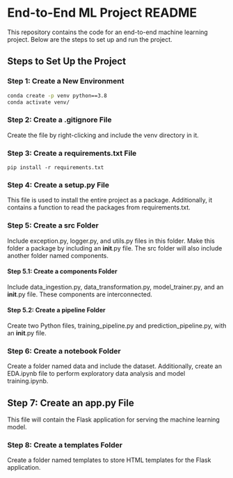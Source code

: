 # End-to-End ML Project README

This repository contains the code for an end-to-end machine learning project. Below are the steps to set up and run the project.

## Steps to Set Up the Project

### Step 1: Create a New Environment

```bash
conda create -p venv python==3.8
conda activate venv/
```


### Step 2: Create a .gitignore File
Create the file by right-clicking and include the venv directory in it.


### Step 3: Create a requirements.txt File
```
pip install -r requirements.txt
```

### Step 4: Create a setup.py File
This file is used to install the entire project as a package. Additionally, it contains a function to read the packages from requirements.txt.

### Step 5: Create a src Folder
Include exception.py, logger.py, and utils.py files in this folder. Make this folder a package by including an __init__.py file. The src folder will also include another folder named components.

#### Step 5.1: Create a components Folder
Include data_ingestion.py, data_transformation.py, model_trainer.py, and an __init__.py file. These components are interconnected.

#### Step 5.2: Create a pipeline Folder
Create two Python files, training_pipeline.py and prediction_pipeline.py, with an __init__.py file.


### Step 6: Create a notebook Folder
Create a folder named data and include the dataset. Additionally, create an EDA.ipynb file to perform exploratory data analysis and model training.ipynb.

## Step 7: Create an app.py File
This file will contain the Flask application for serving the machine learning model.

### Step 8: Create a templates Folder
Create a folder named templates to store HTML templates for the Flask application.


